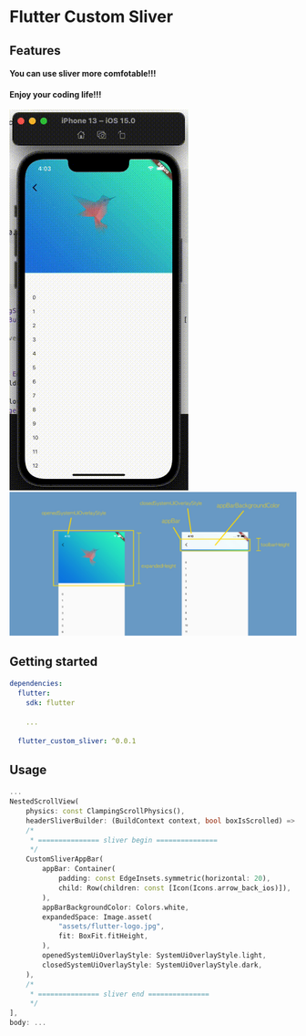 # Flutter Custom Sliver
## Features

#### You can use sliver more comfotable!!!
#### Enjoy your coding life!!!

!["screenshot"](https://raw.githubusercontent.com/111coding/flutter_custom_sliver/master/res/screenshot.gif)
!["howtouseit"](https://raw.githubusercontent.com/111coding/flutter_custom_sliver/master/res/howto.jpg)



## Getting started

```yml
dependencies:
  flutter:
    sdk: flutter

    ...

  flutter_custom_sliver: ^0.0.1
```

## Usage

```dart
...
NestedScrollView(
    physics: const ClampingScrollPhysics(),
    headerSliverBuilder: (BuildContext context, bool boxIsScrolled) => [
    /*
     * =============== sliver begin ===============
     */
    CustomSliverAppBar(
        appBar: Container(
            padding: const EdgeInsets.symmetric(horizontal: 20),
            child: Row(children: const [Icon(Icons.arrow_back_ios)]),
        ),
        appBarBackgroundColor: Colors.white,
        expandedSpace: Image.asset(
            "assets/flutter-logo.jpg",
            fit: BoxFit.fitHeight,
        ),
        openedSystemUiOverlayStyle: SystemUiOverlayStyle.light,
        closedSystemUiOverlayStyle: SystemUiOverlayStyle.dark,
    ),
    /*
     * =============== sliver end ===============
     */
],
body: ...
```

